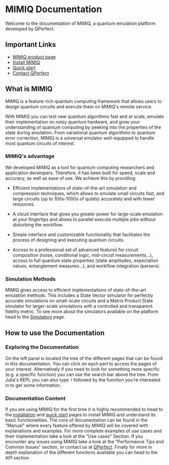 # MIMIQ Documentation

Welcome to the documentation of MIMIQ, a quantum emulation platform developed by QPerfect.

## Important Links

-   [MIMIQ product page](https://qperfect.io/index.php/mimiq/)
-   [Install MIMIQ](manual/installation.md)
-   [Quick start](quick_start.md)
-   [Contact QPerfect](https://qperfect.io/#contact)


## What is MIMIQ 

MIMIQ is a feature-rich quantum computing framework that allows users to design quantum circuits and execute them on MIMIQ's remote service.

With MIMIQ you can test new quantum algorithms fast and at scale, emulate their implementation on noisy quantum hardware, and grow your understanding of quantum computing by peeking into the properties of the state during emulation. From variational quantum algorithms to quantum error correction, MIMIQ is a universal emulator well-equipped to handle most quantum circuits of interest.

### MIMIQ's advantage

We developed MIMIQ as a tool for quantum computing researchers and application developers. 
Therefore, it has been built for speed, scale and accuracy, as well as ease of use. We achieve this by providing:

- Efficient implementations of state-of-the-art simulation and compression techniques, which allows to emulate small circuits fast, and large circuits (up to 100s-1000s of qubits) accurately and with fewer resources.

- A cloud interface that gives you greater power for large-scale emulation at your fingertips and allows to parallel execute multiple jobs without disturbing the workflow.

- Simple interface and customizable functionality that facilitates the process of designing and executing quantum circuits.

- Access to a professional set of advanced features for circuit composition (noise, conditional logic, mid-circuit measurements...), access to full quantum state properties (state amplitudes, expectation values, entanglement measures...), and workflow integration (parsers).

### Simulation Methods

MIMIQ gives access to efficient implementations of state-of-the-art emulation methods.
This includes a State Vector simulator for perfectly accurate simulations on small-scale circuits and a Matrix Product State simulator for larger-scale simulations with a controlled and transparent fidelity metric.
To see more about the simulators available on the platform head to the [Simulators](manual/simulation.md) page.

## How to use the Documentation

### Exploring the Documentation

On the left panel is located the tree of the different pages that can be found in this documentation. You can click on each part to access the pages of your interest.
Alternatively if you need to look for something more specific (e.g. a specific function) you can use the search bar above the tree.
From Julia's REPL you can also type `?` followed by the function you're interested in to get some information.

### Documentation Content

If you are using MIMIQ for the first time it is highly recommended to head to the [installation](manual/installation.md) and [quick start](quick_start.md) pages to install MIMIQ and understand its basic functionalities.
The core of documentation can be found in the "Manual" where every feature offered by MIMIQ will be covered with explanations and examples.
For more complete examples of use cases and their implementation take a look at the "Use cases" Section.
If you encounter any issues using MIMIQ take a look at the "Performance Tips and Common Issues" section, or contact us at [QPerfect](https://qperfect.io/#contact).
Finally for more in depth explanation of the different functions available you can head to the API section.

